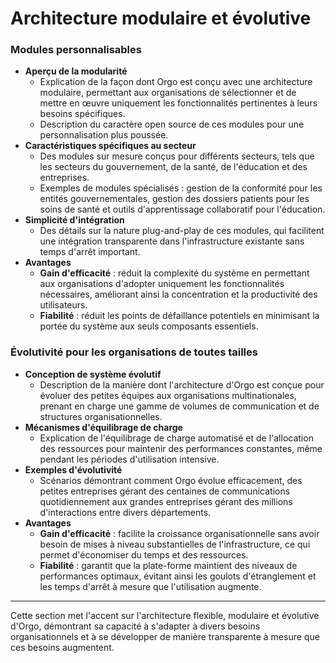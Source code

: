 # Architecture modulaire et évolutive

### **Modules personnalisables**

- **Aperçu de la modularité**
    - Explication de la façon dont Orgo est conçu avec une architecture modulaire, permettant aux organisations de sélectionner et de mettre en œuvre uniquement les fonctionnalités pertinentes à leurs besoins spécifiques.
    - Description du caractère open source de ces modules pour une personnalisation plus poussée.
- **Caractéristiques spécifiques au secteur**
    - Des modules sur mesure conçus pour différents secteurs, tels que les secteurs du gouvernement, de la santé, de l'éducation et des entreprises.
    - Exemples de modules spécialisés : gestion de la conformité pour les entités gouvernementales, gestion des dossiers patients pour les soins de santé et outils d'apprentissage collaboratif pour l'éducation.
- **Simplicité d'intégration**
    - Des détails sur la nature plug-and-play de ces modules, qui facilitent une intégration transparente dans l'infrastructure existante sans temps d'arrêt important.
- **Avantages**
    - **Gain d'efficacité** : réduit la complexité du système en permettant aux organisations d'adopter uniquement les fonctionnalités nécessaires, améliorant ainsi la concentration et la productivité des utilisateurs.
    - **Fiabilité** : réduit les points de défaillance potentiels en minimisant la portée du système aux seuls composants essentiels.

### **Évolutivité pour les organisations de toutes tailles**

- **Conception de système évolutif**
    - Description de la manière dont l'architecture d'Orgo est conçue pour évoluer des petites équipes aux organisations multinationales, prenant en charge une gamme de volumes de communication et de structures organisationnelles.
- **Mécanismes d'équilibrage de charge**
    - Explication de l'équilibrage de charge automatisé et de l'allocation des ressources pour maintenir des performances constantes, même pendant les périodes d'utilisation intensive.
- **Exemples d'évolutivité**
    - Scénarios démontrant comment Orgo évolue efficacement, des petites entreprises gérant des centaines de communications quotidiennement aux grandes entreprises gérant des millions d'interactions entre divers départements.
- **Avantages**
    - **Gain d'efficacité** : facilite la croissance organisationnelle sans avoir besoin de mises à niveau substantielles de l'infrastructure, ce qui permet d'économiser du temps et des ressources.
    - **Fiabilité** : garantit que la plate-forme maintient des niveaux de performances optimaux, évitant ainsi les goulots d'étranglement et les temps d'arrêt à mesure que l'utilisation augmente.

---

Cette section met l'accent sur l'architecture flexible, modulaire et évolutive d'Orgo, démontrant sa capacité à s'adapter à divers besoins organisationnels et à se développer de manière transparente à mesure que ces besoins augmentent.